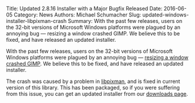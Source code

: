 Title: Updated 2.8.16 Installer with a Major Bugfix Released
Date: 2016-06-05
Category: News
Authors: Michael Schumacher
Slug: updated-windows-installer-libpixman-crash
Summary: With the past few releases, users on the 32-bit versions of Microsoft Windows platforms were plagued by an annoying bug — resizing a window crashed GIMP. We believe this to be fixed, and have released an updated installer.

With the past few releases, users on the 32-bit versions of Microsoft Windows platforms were plagued by an annoying bug — [resizing a window crashed GIMP](https://bugzilla.gnome.org/show_bug.cgi?id=759602). We believe this to be fixed, and have released an updated installer.

The crash was caused by a problem in [libpixman](http://www.pixman.org), and is fixed in current version of this library. This has been packaged, so if you were suffering from this issue, you can get an updated installer from our [downloads page](//www.gimp.org/downloads/).
